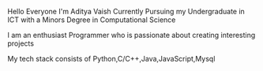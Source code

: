 Hello Everyone I'm Aditya Vaish Currently Pursuing my Undergraduate in ICT with a Minors Degree in Computational Science

I am an enthusiast Programmer who is passionate about creating interesting projects 

My tech stack consists of Python,C/C++,Java,JavaScript,Mysql

